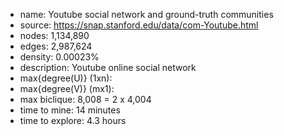 * name:	Youtube social network and ground-truth communities
* source: https://snap.stanford.edu/data/com-Youtube.html
* nodes: 1,134,890
* edges: 2,987,624
* density: 0.00023%
* description: Youtube online social network
* max{degree(U)} (1xn): 
* max{degree(V)} (mx1): 
* max biclique: 8,008 = 2 x 4,004
* time to mine: 14 minutes
* time to explore: 4.3 hours
